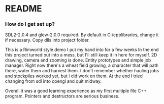 # README #

### How do I get set up? ###
SDL2-2.0.4 and glew-2.0.0 required. By default in C:/cpplibraries, change it if necessary. Copy dlls into project folder.

This is a Rimworld style demo I put my hand into for a few weeks
In the end this project turned out into a mess, but I'll still keep it in here for myself.
2D drawing, camera and zooming is done. Entity prototypes and simple job manager. Right now there's a wheat field growing, a character that will path there, water them and harvest them. I don't remember whether hauling jobs and stockpiles worked yet, but I did work on them.
At the end I tried changing from sdl into opengl and quit midway.

Overall it was a good learning experience as my first multiple file C++ program. Pointers and destructors are serious business.
